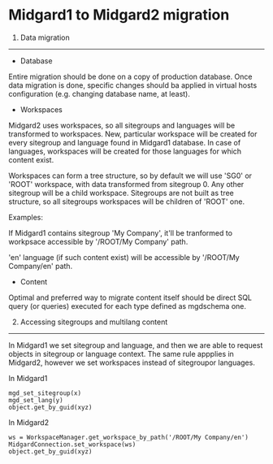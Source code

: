
Midgard1 to Midgard2 migration
==============================

1. Data migration
-----------------

* Database

Entire migration should be done on a copy of production database. Once data migration is done, 
specific changes should ba applied in virtual hosts configuration (e.g. changing database name, at least).

* Workspaces

Midgard2 uses workspaces, so all sitegroups and languages will be transformed to workspaces.
New, particular workspace will be created for every sitegroup and language found in Midgard1 database.
In case of languages, workspaces will be created for those languages for which content exist.

Workspaces can form a tree structure, so by default we will use 'SG0' or 'ROOT' workspace, 
with data transformed from sitegroup 0. Any other sitegroup will be a child workspace. 
Sitegroups are not built as tree structure, so all sitegroups workspaces will be children of 
'ROOT' one.

Examples:

If Midgard1 contains sitegroup 'My Company', it'll be tranformed to workpsace 
accessible by '/ROOT/My Company' path.

'en' language (if such content exist) will be accessible by '/ROOT/My Company/en' path.

* Content

Optimal and preferred way to migrate content itself should be direct SQL query (or queries) executed for each 
type defined as mgdschema one.

2. Accessing sitegroups and multilang content
---------------------------------------------

In Midgard1 we set sitegroup and language, and then we are able to request objects in sitegroup or language context.
The same rule appplies in Midgard2, however we set workspaces instead of sitegroupor languages.

In Midgard1

    mgd_set_sitegroup(x)
    mgd_set_lang(y)
    object.get_by_guid(xyz)

In Midgard2

    ws = WorkspaceManager.get_workspace_by_path('/ROOT/My Company/en')
    MidgardConnection.set_workspace(ws)
    object.get_by_guid(xyz)


